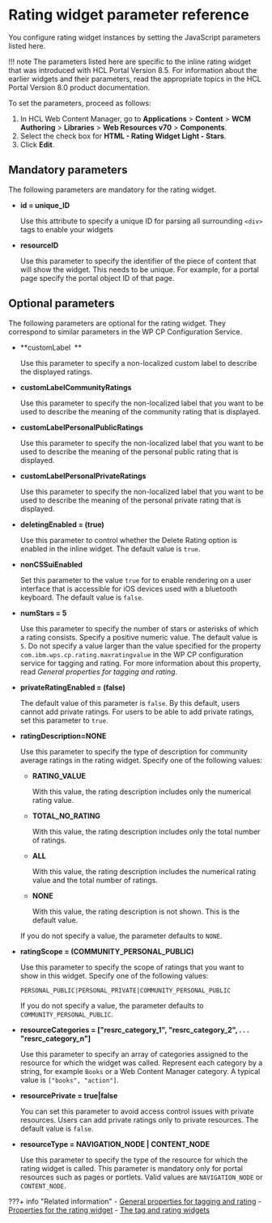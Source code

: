 # Rating widget parameter reference

You configure rating widget instances by setting the JavaScript parameters listed here.

!!! note
    The parameters listed here are specific to the inline rating widget that was introduced with HCL Portal Version 8.5. For information about the earlier widgets and their parameters, read the appropriate topics in the HCL Portal Version 8.0 product documentation.

To set the parameters, proceed as follows:

1.  In HCL Web Content Manager, go to **Applications** \> **Content** \> **WCM Authoring** \> **Libraries** \> **Web Resources v70** \> **Components**.
2.  Select the check box for **HTML - Rating Widget Light - Stars**.
3.  Click **Edit**.

## Mandatory parameters

The following parameters are mandatory for the rating widget.

-   **id = unique\_ID**

    Use this attribute to specify a unique ID for parsing all surrounding `<div>` tags to enable your widgets

-   **resourceID**

    Use this parameter to specify the identifier of the piece of content that will show the widget. This needs to be unique. For example, for a portal page specify the portal object ID of that page.


## Optional parameters

The following parameters are optional for the rating widget. They correspond to similar parameters in the WP CP Configuration Service.

-   **customLabel  **

    Use this parameter to specify a non-localized custom label to describe the displayed ratings.

-   **customLabelCommunityRatings**

    Use this parameter to specify the non-localized label that you want to be used to describe the meaning of the community rating that is displayed.

-   **customLabelPersonalPublicRatings**

    Use this parameter to specify the non-localized label that you want to be used to describe the meaning of the personal public rating that is displayed.

-   **customLabelPersonalPrivateRatings**

    Use this parameter to specify the non-localized label that you want to be used to describe the meaning of the personal private rating that is displayed.

-   **deletingEnabled = \(true\)**

    Use this parameter to control whether the Delete Rating option is enabled in the inline widget. The default value is `true`.

-   **nonCSSuiEnabled**

    Set this parameter to the value `true` for to enable rendering on a user interface that is accessible for iOS devices used with a bluetooth keyboard. The default value is `false`.

-   **numStars = 5**

    Use this parameter to specify the number of stars or asterisks of which a rating consists. Specify a positive numeric value. The default value is `5`. Do not specify a value larger than the value specified for the property `com.ibm.wps.cp.rating.maxratingvalue` in the WP CP configuration service for tagging and rating. For more information about this property, read *General properties for tagging and rating*.

-   **privateRatingEnabled = \(false\)**

    The default value of this parameter is `false`. By this default, users cannot add private ratings. For users to be able to add private ratings, set this parameter to `true`.

-   **ratingDescription=NONE**

    Use this parameter to specify the type of description for community average ratings in the rating widget. Specify one of the following values:

    -   **RATING\_VALUE**

        With this value, the rating description includes only the numerical rating value.

    -   **TOTAL\_NO\_RATING**

        With this value, the rating description includes only the total number of ratings.

    -   **ALL**

        With this value, the rating description includes the numerical rating value and the total number of ratings.

    -   **NONE**

        With this value, the rating description is not shown. This is the default value.

    If you do not specify a value, the parameter defaults to `NONE`.

-   **ratingScope = \(COMMUNITY\_PERSONAL\_PUBLIC\)**

    Use this parameter to specify the scope of ratings that you want to show in this widget. Specify one of the following values:

    ```
    PERSONAL_PUBLIC|PERSONAL_PRIVATE|COMMUNITY_PERSONAL_PUBLIC
    ```

    If you do not specify a value, the parameter defaults to `COMMUNITY_PERSONAL_PUBLIC`.

-   **resourceCategories = \["resrc\_category\_1", "resrc\_category\_2", . . . "resrc\_category\_n"\]**

    Use this parameter to specify an array of categories assigned to the resource for which the widget was called. Represent each category by a string, for example `Books` or a Web Content Manager category. A typical value is `["books", "action"]`.

-   **resourcePrivate = true\|false**

    You can set this parameter to avoid access control issues with private resources. Users can add private ratings only to private resources. The default value is `false`.

-   **resourceType = NAVIGATION\_NODE \| CONTENT\_NODE**

    Use this parameter to specify the type of the resource for which the rating widget is called. This parameter is mandatory only for portal resources such as pages or portlets. Valid values are `NAVIGATION_NODE` or `CONTENT_NODE`.



???+ info "Related information"
    - [General properties for tagging and rating](../../../../deployment/manage/config_portal_behavior/service_config_properties/portal_svc_cfg/cp_cfg_svc/srvcfg_cpcfg4tr_genrl.md)
    - [Properties for the rating widget](../../../../deployment/manage/config_portal_behavior/service_config_properties/portal_svc_cfg/cp_cfg_svc/srvcfg_cpcfg4tr_dlgrate_altui.md)
    - [The tag and rating widgets](../../tagging_rating_ui/tagging_rating_widget/index.md)

